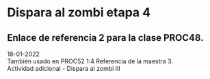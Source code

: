 # Dispara al zombi etapa 4
## Enlace de referencia 2 para la clase PROC48.
  
18-01-2022  
También usado en PROC52 1:4 Referencia de la maestra 3.  
Actividad adicional - Dispara al zombi III
